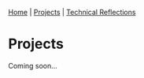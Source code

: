 [Home](index.md) | [Projects](projects.md) | [Technical Reflections](technical-reflections.md)



# Projects

Coming soon...
